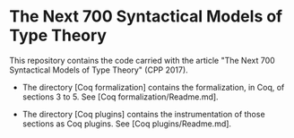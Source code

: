 # The Next 700 Syntactical Models of Type Theory

This repository contains the code carried with the article "The Next 700 Syntactical Models of Type Theory" (CPP 2017).

* The directory [Coq formalization] contains the formalization, in Coq, of sections 3 to 5. See [Coq formalization/Readme.md].

* The directory [Coq plugins] contains the instrumentation of those sections as Coq plugins. See [Coq plugins/Readme.md].